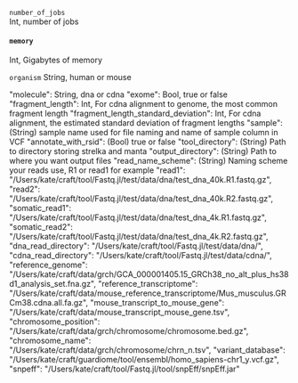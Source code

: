 `number_of_jobs`<br>
Int, number of jobs

#### `memory`

Int, Gigabytes of memory

`organism`
String, human or mouse

"molecule": String, dna or cdna
"exome": Bool, true or false
"fragment_length": Int, For cdna alignment to genome, the most common fragment length
"fragment_length_standard_deviation": Int, For cdna alignment, the estimated standard deviation of fragment lengths
"sample": (String) sample name used for file naming and name of sample column in VCF
"annotate_with_rsid": (Bool) true or false
"tool_directory": (String) Path to directory storing strelka and manta
"output_directory": (String) Path to where you want output files
"read_name_scheme": (String) Naming scheme your reads use, R1 or read1 for example
"read1": "/Users/kate/craft/tool/Fastq.jl/test/data/dna/test_dna_40k.R1.fastq.gz",
"read2": "/Users/kate/craft/tool/Fastq.jl/test/data/dna/test_dna_40k.R2.fastq.gz",
"somatic_read1": "/Users/kate/craft/tool/Fastq.jl/test/data/dna/test_dna_4k.R1.fastq.gz",
"somatic_read2": "/Users/kate/craft/tool/Fastq.jl/test/data/dna/test_dna_4k.R2.fastq.gz",
"dna_read_directory": "/Users/kate/craft/tool/Fastq.jl/test/data/dna/",
"cdna_read_directory": "/Users/kate/craft/tool/Fastq.jl/test/data/cdna/",
"reference_genome": "/Users/kate/craft/data/grch/GCA_000001405.15_GRCh38_no_alt_plus_hs38d1_analysis_set.fna.gz",
"reference_transcriptome": "/Users/kate/craft/data/mouse_reference_transcriptome/Mus_musculus.GRCm38.cdna.all.fa.gz",
"mouse_transcript_to_mouse_gene": "/Users/kate/craft/data/mouse_transcript_mouse_gene.tsv",
"chromosome_position": "/Users/kate/craft/data/grch/chromosome/chromosome.bed.gz",
"chromosome_name": "/Users/kate/craft/data/grch/chromosome/chrn_n.tsv",
"variant_database": "/Users/kate/craft/guardiome/tool/ensembl/homo_sapiens-chr1_y.vcf.gz",
"snpeff": "/Users/kate/craft/tool/Fastq.jl/tool/snpEff/snpEff.jar"
